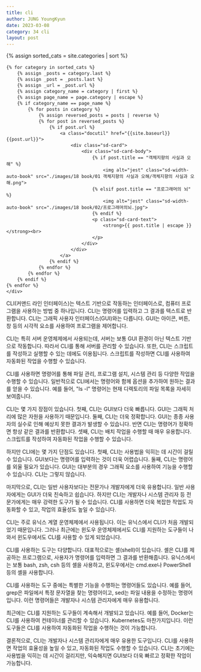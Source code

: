 ```yaml
---
title: cli
author: JUNG YoungKyun
date: 2023-03-08
category: 34 cli
layout: post
---
```


<div class="sd-container-fluid ">
    <div class="docutils">
    {% assign sorted_cats = site.categories | sort %}

    {% for category in sorted_cats %}
        {% assign _posts = category.last %}
        {% assign _post = _posts.last %}
        {% assign _url = _post.url %}
        {% assign category_name = category | first %}
        {% assign page_name = page.category | escape %}
        {% if category_name == page_name %}
            {% for posts in category %}
                {% assign reversed_posts = posts | reverse %}
                {% for post in reversed_posts %}
                    {% if post.url %}
                        <a class="docutil" href="{{site.baseurl}}{{post.url}}">
                            <div class="sd-card">
                                <div class="sd-card-body">
                                    {% if post.title == "객체지향의 사실과 오해" %}
                                        <img alt="jest" class="sd-width-auto-book" src="./images/18 book/01 객체지향의 사실과 오해/객체지향의 사실과 오해.png">
                                    {% elsif post.title == "프로그래머의 뇌" %}
                                        <img alt="jest" class="sd-width-auto-book" src="./images/18 book/02/프로그래머의뇌.jpg">
                                    {% endif %}
                                    <p class="sd-card-text">
                                        <strong>{{ post.title | escape }}</strong><br>
                                    </p>
                                </div>
                            </div>
                        </a>
                    {% endif %}
                {% endfor %}
            {% endfor %}
        {% endif %}
    {% endfor %}
    </div>
</div>

CLI(커맨드 라인 인터페이스)는 텍스트 기반으로 작동하는 인터페이스로, 컴퓨터 프로그램을 사용하는 방법 중 하나입니다. CLI는 명령어를 입력하고 그 결과를 텍스트로 반환합니다. CLI는 그래픽 사용자 인터페이스(GUI)와는 다릅니다. GUI는 아이콘, 버튼, 창 등의 시각적 요소를 사용하여 프로그램을 제어합니다.

CLI는 특히 서버 운영체제에서 사용되는데, 서버는 보통 GUI 환경이 아닌 텍스트 기반으로 작동합니다. 따라서 CLI를 통해 서버를 관리할 수 있습니다. 또한, CLI는 스크립트를 작성하고 실행할 수 있는 데에도 이용됩니다. 스크립트를 작성하면 CLI를 사용하여 자동화된 작업을 수행할 수 있습니다.

CLI를 사용하면 명령어를 통해 파일 관리, 프로그램 설치, 시스템 관리 등 다양한 작업을 수행할 수 있습니다. 일반적으로 CLI에서는 명령어와 함께 옵션을 추가하여 원하는 결과를 얻을 수 있습니다. 예를 들어, "ls -l" 명령어는 현재 디렉토리의 파일 목록을 자세히 보여줍니다.

CLI는 몇 가지 장점이 있습니다. 첫째, CLI는 GUI보다 더욱 빠릅니다. GUI는 그래픽 처리에 많은 자원을 사용하기 때문입니다. 둘째, CLI는 더욱 정확합니다. GUI는 종종 사용자의 실수로 인해 예상치 못한 결과가 발생할 수 있습니다. 반면 CLI는 명령어가 정확하면 항상 같은 결과를 반환합니다. 셋째, CLI는 배치 작업을 수행할 때 매우 유용합니다. 스크립트를 작성하여 자동화된 작업을 수행할 수 있습니다.

하지만 CLI에는 몇 가지 단점도 있습니다. 첫째, CLI는 사용법을 익히는 데 시간이 걸릴 수 있습니다. GUI보다는 명령어를 입력하는 것이 더욱 어렵습니다. 둘째, CLI는 명령어를 외울 필요가 있습니다. GUI는 대부분의 경우 그래픽 요소를 사용하여 기능을 수행할 수 있습니다. CLI는 그렇지 않습니다.

마지막으로, CLI는 일반 사용자보다는 전문가나 개발자에게 더욱 유용합니다. 일반 사용자에게는 GUI가 더욱 친숙하고 쉽습니다. 하지만 CLI는 개발자나 시스템 관리자 등 전문가에게는 매우 강력한 도구가 될 수 있습니다. CLI를 사용하면 더욱 복잡한 작업도 자동화할 수 있고, 작업의 효율성도 높일 수 있습니다.
                                                                   
CLI는 주로 유닉스 계열 운영체제에서 사용됩니다. 이는 유닉스에서 CLI가 처음 개발되었기 때문입니다. 그러나 최근에는 윈도우 운영체제에서도 CLI를 지원하는 도구들이 나와서 윈도우에서도 CLI를 사용할 수 있게 되었습니다.

CLI를 사용하는 도구는 다양합니다. 대표적으로는 셸(shell)이 있습니다. 셸은 CLI를 제공하는 프로그램으로, 사용자가 명령어를 입력하면 그 결과를 반환해줍니다. 유닉스에서는 보통 bash, zsh, csh 등의 셸을 사용하고, 윈도우에서는 cmd.exe나 PowerShell 등의 셸을 사용합니다.

CLI를 사용하는 도구 중에는 특별한 기능을 수행하는 명령어들도 있습니다. 예를 들어, grep은 파일에서 특정 문자열을 찾는 명령어이고, sed는 파일 내용을 수정하는 명령어입니다. 이런 명령어들은 개발자나 시스템 관리자에게 매우 유용합니다.

최근에는 CLI를 지원하는 도구들이 계속해서 개발되고 있습니다. 예를 들어, Docker는 CLI를 사용하여 컨테이너를 관리할 수 있습니다. Kubernetes도 마찬가지입니다. 이런 도구들은 CLI를 사용하여 자동화된 작업을 수행하는 것이 가능합니다.

결론적으로, CLI는 개발자나 시스템 관리자에게 매우 유용한 도구입니다. CLI를 사용하면 작업의 효율성을 높일 수 있고, 자동화된 작업도 수행할 수 있습니다. CLI는 초기에는 사용법을 익히는 데 시간이 걸리지만, 익숙해지면 GUI보다 더욱 빠르고 정확한 작업이 가능합니다.